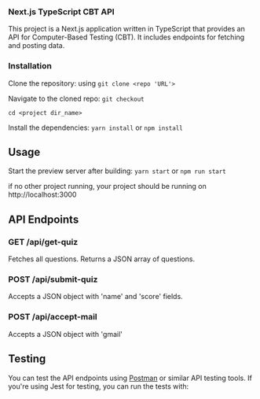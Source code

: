 ### Next.js TypeScript CBT API

This project is a Next.js application written in TypeScript that provides an API for Computer-Based Testing (CBT). It includes endpoints for fetching and posting data.

### Installation

Clone the repository: using ``` git clone <repo 'URL'> ```


Navigate to the cloned repo: 
 ```git checkout```
 
 ```cd <project dir_name>```

 
Install the dependencies: 
```yarn install``` 
or
```npm install```


## Usage

Start the preview server after building:
```yarn start```
or 
```npm run start```


if no other project running, your project should be running on http://localhost:3000

## API Endpoints

### GET /api/get-quiz

Fetches all questions. Returns a JSON array of questions.

### POST /api/submit-quiz

Accepts a JSON object with 'name' and 'score' fields.

### POST /api/accept-mail
Accepts a JSON object with 'gmail'

## Testing

You can test the API endpoints using [Postman](https://web.postman.co/) or similar API testing tools. If you're using Jest for testing, you can run the tests with:









